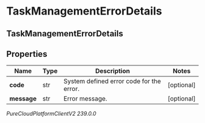 # TaskManagementErrorDetails

## TaskManagementErrorDetails

## Properties

|Name | Type | Description | Notes|
|------------ | ------------- | ------------- | -------------|
| **code** | str | System defined error code for the error. | [optional] |
| **message** | str | Error message. | [optional] |



_PureCloudPlatformClientV2 239.0.0_
